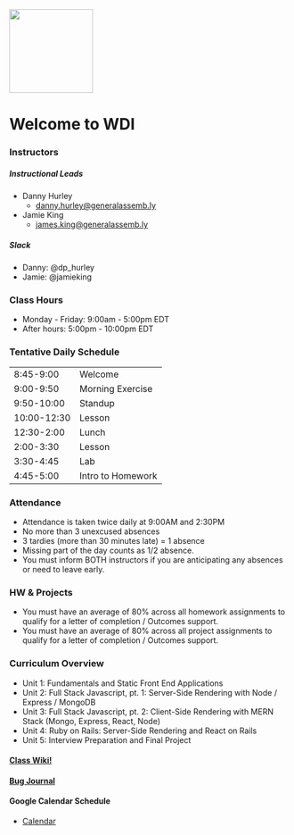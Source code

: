 
<img height="150" src="https://pbs.twimg.com/profile_images/813584000082214912/5U3iZVs-.jpg" />

# Welcome to WDI

### Instructors
##### Instructional Leads
- Danny Hurley
    - danny.hurley@generalassemb.ly
- Jamie King
    - james.king@generalassemb.ly
  
##### Slack

- Danny: @dp_hurley
- Jamie: @jamieking

### Class Hours
- Monday - Friday: 9:00am - 5:00pm EDT
- After hours: 5:00pm - 10:00pm EDT


### Tentative Daily Schedule

|               |                   |
| ---           | ---               |
| 8:45-9:00     | Welcome           |
| 9:00-9:50     | Morning Exercise  |
| 9:50-10:00    | Standup           |
| 10:00-12:30   | Lesson            |
| 12:30-2:00    | Lunch             |
| 2:00-3:30     | Lesson            |
| 3:30-4:45     | Lab               |
| 4:45-5:00     | Intro to Homework |

### Attendance
- Attendance is taken twice daily at 9:00AM and 2:30PM
- No more than 3 unexcused absences
- 3 tardies (more than 30 minutes late) = 1 absence
- Missing part of the day counts as 1/2 absence.
- You must inform BOTH instructors if you are anticipating any absences or need to leave early.


### HW & Projects
- You must have an average of 80% across all homework assignments to qualify for a letter of completion / Outcomes support.
- You must have an average of 80% across all project assignments to qualify for a letter of completion / Outcomes support.


### Curriculum Overview
- Unit 1: Fundamentals and Static Front End Applications
- Unit 2: Full Stack Javascript, pt. 1: Server-Side Rendering with Node / Express / MongoDB
- Unit 3: Full Stack Javascript, pt. 2: Client-Side Rendering with MERN Stack (Mongo, Express, React, Node)
- Unit 4: Ruby on Rails: Server-Side Rendering and React on Rails
- Unit 5: Interview Preparation and Final Project


#### [Class Wiki!](https://git.generalassemb.ly/atl-wdi/wdi-curriculum/wiki)

#### [Bug Journal](https://git.generalassemb.ly/atl-wdi/wdi-curriculum-10/wiki/Bug-Journal)

#### Google Calendar Schedule

- [Calendar](https://calendar.google.com/calendar/embed?src=26j8bskc5mh5vbfr6fr1bk5qi0%40group.calendar.google.com&ctz=America/New_York)
